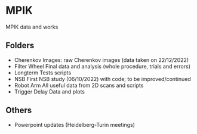 # MPIK
MPIK data and works

## Folders
- Cherenkov Images:
    raw Cherenkov images (data taken on 22/12/2022)
- Filter Wheel
    Final data and analysis (whole procedure, trials and errors)
- Longterm Tests
    scripts 
- NSB
    First NSB study (06/10/2022) with code; to be improved/continued
- Robot Arm
    All useful data from 2D scans and scripts
- Trigger Delay
    Data and plots

## Others
- Powerpoint updates (Heidelberg-Turin meetings)
